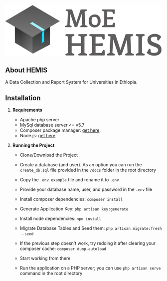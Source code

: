 ![Moe HEMIS](docs/logo.png)

## About HEMIS

A Data Collection and Report System for Universities in Ethiopia.

## Installation

1. **Requirements**
    * Apache php server
    * MySql database server <= v5.7
    * Composer package manager: [get here](https://getcomposer.org/download/).
    * Node.js: [get here](https://nodejs.org/en/download/).

2. **Running the Project**

    * Clone/Download the Project 
    
    * Create a database (and user). As an option you can run the `create_db.sql` file provided in the `/docs` folder in the root directory
    * Copy the `.env.example` file and rename it to `.env`
    * Provide your database name, user, and password in the `.env` file
    * Install composer dependencies: `composer install`
    * Generate Application Key: `php artisan key:generate`
    * Install node dependencies: `npm install`
    * Migrate Database Tables and Seed them: `php artisan migrate:fresh --seed`
    * If the previous step doesn't work, try redoing it after clearing your composer cache: `composer dump-autoload`
    * Start working from there
    * Run the application on a PHP server; you can use `php artisan serve` command in the root directory
    